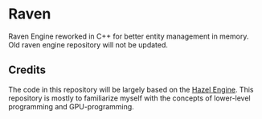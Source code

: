 # Raven
Raven Engine reworked in C++ for better entity management in memory. Old raven engine repository will not be updated.

## Credits

The code in this repository will be largely based on the [Hazel Engine](https://github.com/TheCherno/Hazel).
This repository is mostly to familiarize myself with the concepts of lower-level programming and GPU-programming.
